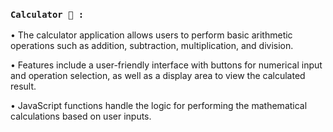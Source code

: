 ### `Calculator 💫 :`

• The calculator application allows users to perform basic arithmetic operations such as addition, subtraction, multiplication, and division.

• Features include a user-friendly interface with buttons for numerical input and operation selection, as well as a display area to view the calculated result.

• JavaScript functions handle the logic for performing the mathematical calculations based on user inputs.
